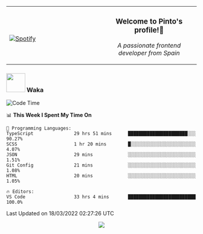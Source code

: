 <table width="100%" align="center"> 
  <tr>
  <td width="50%">
      
&nbsp; <br> [![Spotify](https://novatorem-zeta-rust.vercel.app/api/spotify)](https://open.spotify.com/user/novatorem-zeta-rust)

  </td>
  <td width="50%">
    <h3 align="center">Welcome to Pinto's profile!👋</h3>
    <p align="center"><em>A passionate frontend developer from Spain</em></p>
  </td>
  </table>

### <img src="https://media.giphy.com/media/VgCDAzcKvsR6OM0uWg/giphy.gif" width="50"> Waka

  <!--START_SECTION:waka-->
![Code Time](http://img.shields.io/badge/Code%20Time-160%20hrs-blue)

📊 **This Week I Spent My Time On** 

```text
💬 Programming Languages: 
TypeScript               29 hrs 51 mins      ██████████████████████░░░   90.27% 
SCSS                     1 hr 20 mins        █░░░░░░░░░░░░░░░░░░░░░░░░   4.07% 
JSON                     29 mins             ░░░░░░░░░░░░░░░░░░░░░░░░░   1.51% 
Git Config               21 mins             ░░░░░░░░░░░░░░░░░░░░░░░░░   1.08% 
HTML                     20 mins             ░░░░░░░░░░░░░░░░░░░░░░░░░   1.05%

🔥 Editors: 
VS Code                  33 hrs 4 mins       █████████████████████████   100.0%

```


 Last Updated on 18/03/2022 02:27:26 UTC
<!--END_SECTION:waka-->

<div align="center">
<img src="https://github-readme-stats-gilt-tau.vercel.app/api/top-langs/?username=pinto-hub&layout=compact&theme=dracula" />
</div>
